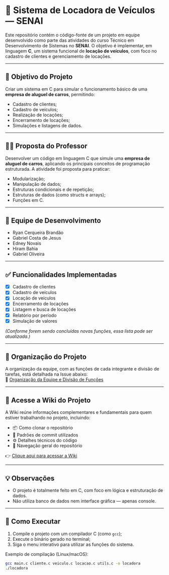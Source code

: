 # 🚗 Sistema de Locadora de Veículos — SENAI

Este repositório contém o código-fonte de um projeto em equipe desenvolvido como parte das atividades do curso Técnico em Desenvolvimento de Sistemas no **SENAI**. O objetivo é implementar, em linguagem **C**, um sistema funcional de **locação de veículos**, com foco no cadastro de clientes e gerenciamento de locações.

---

## 🧠 Objetivo do Projeto

Criar um sistema em C para simular o funcionamento básico de uma **empresa de aluguel de carros**, permitindo:

- Cadastro de clientes;
- Cadastro de veículos;
- Realização de locações;
- Encerramento de locações;
- Simulações e listagens de dados.

---

## 👨‍🏫 Proposta do Professor

Desenvolver um código em linguagem C que simule uma **empresa de aluguel de carros**, aplicando os principais conceitos de programação estruturada. A atividade foi proposta para praticar:

- Modularização;
- Manipulação de dados;
- Estruturas condicionais e de repetição;
- Estruturas de dados (como structs e arrays);
- Funções em C.

---

## 👥 Equipe de Desenvolvimento

- Ryan Cerqueira Brandão  
- Gabriel Costa de Jesus  
- Edney Novais  
- Hiram Bahia  
- Gabriel Oliveira  

---

## ✅ Funcionalidades Implementadas

- [x] Cadastro de clientes  
- [x] Cadastro de veículos  
- [x] Locação de veículos  
- [x] Encerramento de locações  
- [x] Listagem e busca de locações  
- [x] Relatório por período  
- [x] Simulação de valores  

*(Conforme forem sendo concluídas novas funções, essa lista pode ser atualizada.)*

---

## 📂 Organização do Projeto

A organização da equipe, com as funções de cada integrante e divisão de tarefas, está detalhada na Issue abaixo:  
🔗 [Organização da Equipe e Divisão de Funções](https://github.com/Dhekki/SENAI-AluguelVeiculos/issues/1)

---

## 📘 Acesse a Wiki do Projeto

A Wiki reúne informações complementares e fundamentais para quem estiver trabalhando no projeto, incluindo:

- 📦 Como clonar o repositório  
- 🧪 Padrões de commit utilizados  
- ⚙️ Detalhes técnicos do código  
- 🧭 Navegação geral do repositório  

👉 [Clique aqui para acessar a Wiki](https://github.com/Dhekki/SENAI-AluguelVeiculos/wiki)

---

## 💡 Observações

- O projeto é totalmente feito em C, com foco em lógica e estruturação de dados.  
- Não utiliza banco de dados nem interface gráfica — apenas console.

---

## 🏁 Como Executar

1. Compile o projeto com um compilador C (como `gcc`);
2. Execute o binário gerado no terminal;
3. Siga o menu interativo para utilizar as funções do sistema.

Exemplo de compilação (Linux/macOS):

```bash
gcc main.c cliente.c veiculo.c locacao.c utils.c -o locadora
./locadora

